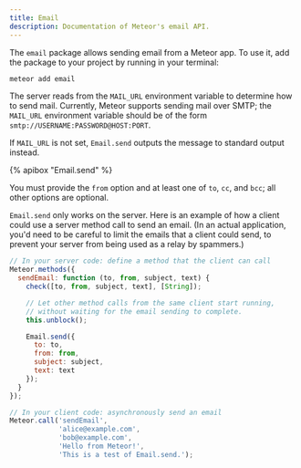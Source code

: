 ```yaml
---
title: Email
description: Documentation of Meteor's email API.
---
```


The `email` package allows sending email from a Meteor app. To use it, add the
package to your project by running in your terminal:

```bash
meteor add email
```

The server reads from the `MAIL_URL` environment variable to determine how to
send mail. Currently, Meteor supports sending mail over SMTP; the `MAIL_URL`
environment variable should be of the form
`smtp://USERNAME:PASSWORD@HOST:PORT`.

If `MAIL_URL` is not set, `Email.send` outputs the message to standard output
instead.

{% apibox "Email.send" %}

You must provide the `from` option and at least one of `to`, `cc`, and `bcc`;
all other options are optional.

`Email.send` only works on the server. Here is an example of how a
client could use a server method call to send an email. (In an actual
application, you'd need to be careful to limit the emails that a
client could send, to prevent your server from being used as a relay
by spammers.)

```js
// In your server code: define a method that the client can call
Meteor.methods({
  sendEmail: function (to, from, subject, text) {
    check([to, from, subject, text], [String]);

    // Let other method calls from the same client start running,
    // without waiting for the email sending to complete.
    this.unblock();

    Email.send({
      to: to,
      from: from,
      subject: subject,
      text: text
    });
  }
});

// In your client code: asynchronously send an email
Meteor.call('sendEmail',
            'alice@example.com',
            'bob@example.com',
            'Hello from Meteor!',
            'This is a test of Email.send.');
```
